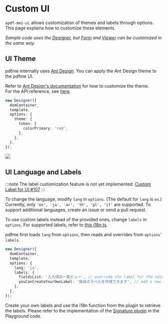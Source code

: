 # Custom UI

`apdf-mei-ui` allows customization of themes and labels through options.  
This page explains how to customize these elements.

_Sample code uses the [Designer](/docs/getting-started#designer), but [Form](/docs/getting-started#form) and [Viewer](/docs/getting-started#viewer) can be customized in the same way._

## UI Theme

pdfme internally uses [Ant Design](https://ant.design/).
You can apply the Ant Design theme to the pdfme UI.

Refer to [Ant Design's documentation](https://ant.design/docs/react/customize-theme) for how to customize the theme.  
For the API reference, see [here](https://ant.design/docs/react/customize-theme#api).

```ts
new Designer({
  domContainer,
  template,
  options: {
    theme: {
      token: {
        colorPrimary: 'red',
      },
    },
  },
});
```

![](/img/custom-ui-theme.gif)

## UI Language and Labels

:::note
The label customization feature is not yet implemented.
[Custom Label for UI #107](https://github.com/pdfme/pdfme/issues/107)
:::

To change the language, modify `lang` in `options`. (The default for `lang` is `en`.)
Currently, only `'en', 'ja', 'ar', 'th', 'pl', 'it'` are supported.
To support additional languages, create an issue or send a pull request.

To use custom labels instead of the provided ones, change `labels` in `options`.
For supported labels, refer to [this i18n.ts](https://github.com/pdfme/pdfme/blob/main/packages/ui/src/i18n.ts).

pdfme first loads `lang` from `options`, then reads and overrides from `options`' `labels`.

```ts
new Designer({
  domContainer,
  template,
  options: {
    lang: 'ja',
    labels: {
      fieldsList: '入力項目一覧ビュー', // override the label for the edit button
      youCanCreateYourOwnLabel: '独自のラベルを作成できます', // add a new label for the custom plugin
    },
  },
});
```

Create your own labels and use the i18n function from the plugin to retrieve the labels. Please refer to the implementation of the [Signature plugin](https://github.com/pdfme/pdfme/blob/main/playground/src/plugins/signature.ts) in the Playground code.
